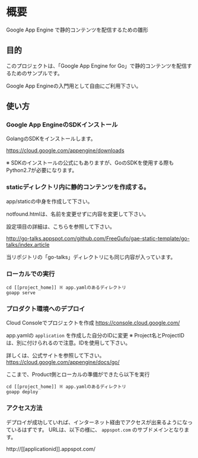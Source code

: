 # 概要
Google App Engine で静的コンテンツを配信するための雛形
 
## 目的

このプロジェクトは、「Google App Engine for Go」で静的コンテンツを配信するためのサンプルです。

Google App Engineの入門用として自由にご利用下さい。

## 使い方

### Google App EngineのSDKインストール

GolangのSDKをインストールします。

https://cloud.google.com/appengine/downloads

※ SDKのインストールの公式にもありますが、GoのSDKを使用する際もPython2.7が必要になります。

### staticディレクトリ内に静的コンテンツを作成する。

app/staticの中身を作成して下さい。

notfound.htmlは、名前を変更せずに内容を変更して下さい。

設定項目の詳細は、こちらを参照して下さい。

http://go-talks.appspot.com/github.com/FreeGufo/gae-static-template/go-talks/index.article

当リポジトリの「go-talks」ディレクトリにも同じ内容が入っています。

### ローカルでの実行
```
cd [[project_home]] ※ app.yamlのあるディレクトリ
goapp serve 
```

### プロダクト環境へのデプロイ

Cloud Consoleでプロジェクトを作成
https://console.cloud.google.com/


app.yamlの `application` を作成した自分のIDに変更
※ Project名とProjectIDは、別に付けられるので注意。IDを使用して下さい。

詳しくは、公式サイトを参照して下さい。
https://cloud.google.com/appengine/docs/go/

ここまで、Product側とローカルの準備ができたら以下を実行

```
cd [[project_home]] ※ app.yamlのあるディレクトリ
goapp deploy
```

### アクセス方法

デプロイが成功していれば、インターネット経由でアクセスが出来るようになっているはずです。
URLは、以下の様に、 `appspot.com` のサブドメインとなります。

http://[[applicationid]].appspot.com/

